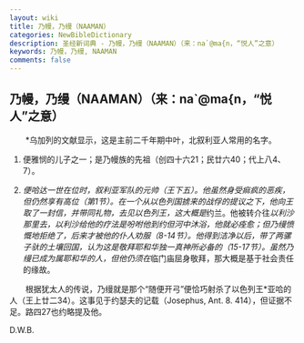 ```yaml
---
layout: wiki
title: 乃幔，乃缦（NAAMAN）
categories: NewBibleDictionary
description: 圣经新词典 - 乃幔，乃缦（NAAMAN）（来：na`@ma{n，“悦人”之意）
keywords: 乃幔，乃缦, NAAMAN
comments: false
---
```


## 乃幔，乃缦（NAAMAN）（来：na`@ma{n，“悦人”之意）

　　*乌加列的文献显示，这是主前二千年期中叶，北叙利亚人常用的名字。

1. 便雅悯的儿子之一；是乃幔族的先祖（创四十六21；民廿六40；代上八4、7）。

2. *便哈达一世在位时，叙利亚军队的元帅（王下五）。他虽然身受痲疯的恶疾，但仍然享有高位（第1节）。在一个从以色列国掳来的战俘的提议之下，他向王取了一封信，并带同礼物，去见以色列王，这大概是*约兰。他被转介往*以利沙那里去，以利沙给他的疗法是吩咐他到约但河中沐浴，他就必痊愈；但乃缦愤慨地拒绝了，后来才被他的仆人劝服（8-14节）。他得到洁净以后，带了两骡子驮的土壤回国，认为这是敬拜耶和华独一真神所必备的（15-17节）。虽然乃缦已成为属耶和华的人，但他仍须在*临门庙屈身敬拜，那大概是基于社会责任的缘故。

　　根据犹太人的传说，乃缦就是那个“随便开弓”便恰巧射杀了以色列王*亚哈的人（王上廿二34）。这事见于约瑟夫的记载（Josephus, Ant. 8. 414），但证据不足。路四27也约略提及他。

D.W.B.








